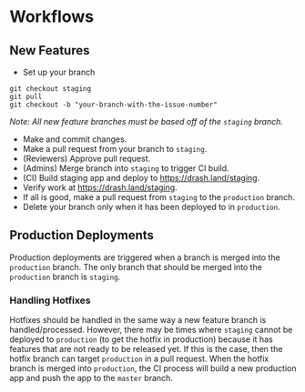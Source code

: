 # Workflows

## New Features

* Set up your branch

```
git checkout staging
git pull
git checkout -b "your-branch-with-the-issue-number"
```

_Note: All new feature branches must be based off of the `staging` branch._

* Make and commit changes.
* Make a pull request from your branch to  `staging`.
* (Reviewers) Approve pull request.
* (Admins) Merge branch into `staging` to trigger CI build.
* (CI) Build staging app and deploy to https://drash.land/staging.
* Verify work at https://drash.land/staging.
* If all is good, make a pull request from `staging` to the `production` branch.
* Delete your branch only when it has been deployed to in `production`.

## Production Deployments

Production deployments are triggered when a branch is merged into the `production` branch. The only branch that should be merged into the `production` branch is `staging`.

### Handling Hotfixes

Hotfixes should be handled in the same way a new feature branch is handled/processed. However, there may be times where `staging` cannot be deployed to `production` (to get the hotfix in production) because it has features that are not ready to be released yet. If this is the case, then the hotfix branch can target `production` in a pull request. When the hotfix branch is merged into `production`, the CI process will build a new production app and push the app to the `master` branch.
